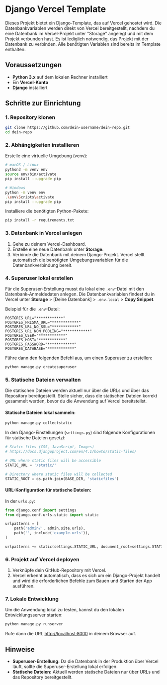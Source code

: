 # Django Vercel Template

Dieses Projekt bietet ein Django-Template, das auf Vercel gehostet wird. Die Datenbankvariablen werden direkt von Vercel bereitgestellt, nachdem du eine Datenbank im Vercel-Projekt unter "Storage" angelegt und mit dem Projekt verbunden hast. Es ist lediglich notwendig, das Projekt mit der Datenbank zu verbinden. Alle benötigten Variablen sind bereits im Template enthalten.

## Voraussetzungen

- **Python 3.x** auf dem lokalen Rechner installiert
- Ein **Vercel-Konto**
- **Django** installiert

## Schritte zur Einrichtung

### 1. Repository klonen

```bash
git clone https://github.com/dein-username/dein-repo.git
cd dein-repo
```

### 2. Abhängigkeiten installieren

Erstelle eine virtuelle Umgebung (venv):

```bash
# macOS / Linux
python3 -m venv env
source env/bin/activate
pip install --upgrade pip

# Windows
python -m venv env
.\env\Scripts\activate
pip install --upgrade pip
```

Installiere die benötigten Python-Pakete:

```bash
pip install -r requirements.txt
```

### 3. Datenbank in Vercel anlegen

1. Gehe zu deinem Vercel-Dashboard.
2. Erstelle eine neue Datenbank unter **Storage**.
3. Verbinde die Datenbank mit deinem Django-Projekt. Vercel stellt automatisch die benötigten Umgebungsvariablen für die Datenbankverbindung bereit.

### 4. Superuser lokal erstellen

Für die Superuser-Erstellung musst du lokal eine `.env`-Datei mit den Datenbank-Anmeldedaten anlegen. Die Datenbankvariablen findest du in Vercel unter **Storage** > [Deine Datenbank] > `.env.local` > **Copy Snippet**.

Beispiel für die `.env`-Datei:

```
POSTGRES_URL="************"
POSTGRES_PRISMA_URL="************"
POSTGRES_URL_NO_SSL="************"
POSTGRES_URL_NON_POOLING="************"
POSTGRES_USER="************"
POSTGRES_HOST="************"
POSTGRES_PASSWORD="************"
POSTGRES_DATABASE="************"
```

Führe dann den folgenden Befehl aus, um einen Superuser zu erstellen:

```bash
python manage.py createsuperuser
```

### 5. Statische Dateien verwalten

Die statischen Dateien werden aktuell nur über die URLs und über das Repository bereitgestellt. Stelle sicher, dass die statischen Dateien korrekt gesammelt werden, bevor du die Anwendung auf Vercel bereitstellst.

#### Statische Dateien lokal sammeln:

```bash
python manage.py collectstatic
```

In den Django-Einstellungen (`settings.py`) sind folgende Konfigurationen für statische Dateien gesetzt:

```python
# Static files (CSS, JavaScript, Images)
# https://docs.djangoproject.com/en/4.1/howto/static-files/

# URL where static files will be accessible
STATIC_URL = '/static/'

# Directory where static files will be collected
STATIC_ROOT = os.path.join(BASE_DIR, 'staticfiles')
```

#### URL-Konfiguration für statische Dateien:

In der `urls.py`:

```python
from django.conf import settings
from django.conf.urls.static import static

urlpatterns = [
    path('admin/', admin.site.urls),
    path('', include('example.urls')),
]

urlpatterns += static(settings.STATIC_URL, document_root=settings.STATIC_ROOT)
```

### 6. Projekt auf Vercel deployen

1. Verknüpfe dein GitHub-Repository mit Vercel.
2. Vercel erkennt automatisch, dass es sich um ein Django-Projekt handelt und wird die erforderlichen Befehle zum Bauen und Starten der App ausführen.

### 7. Lokale Entwicklung

Um die Anwendung lokal zu testen, kannst du den lokalen Entwicklungsserver starten:

```bash
python manage.py runserver
```

Rufe dann die URL [http://localhost:8000](http://localhost:8000) in deinem Browser auf.

## Hinweise

- **Superuser-Erstellung:** Da die Datenbank in der Produktion über Vercel läuft, sollte die Superuser-Erstellung lokal erfolgen.
- **Statische Dateien:** Aktuell werden statische Dateien nur über URLs und das Repository bereitgestellt.
